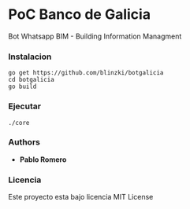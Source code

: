 # PoC Banco de Galicia 

Bot Whatsapp BIM - Building Information Managment

### Instalacion 

```
go get https://github.com/blinzki/botgalicia
cd botgalicia
go build
```
### Ejecutar 

```
./core
```

### Authors

* **Pablo Romero** 

### Licencia

Este proyecto esta bajo licencia MIT License 

